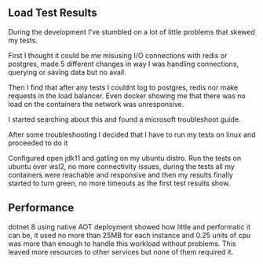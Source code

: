 ## Load Test Results

During the development I've stumbled on a lot of little problems that skewed my tests.

First I thought it could be me misusing I/O connections with redis or postgres, made 5 different changes in way I was handling connections, querying or saving data but no avail.

Then I find that after any tests I couldnt log to postgres, redis nor make requests in the load balancer.
Even docker showing me that there was no load on the containers the network was unresponsive.

I started searching about this and found a microsoft troubleshoot guide.

After some troubleshooting I decided that I have to run my tests on linux and proceeded to do it

Configured open jdk11 and gatling on my ubuntu distro.
Run the tests on ubuntu over wsl2, no more connectivity issues, during the tests all my containers were reachable and responsive and then my results finally started to turn green, no more timeouts as the first test results show.

## Performance

dotnet 8 using native AOT deployment showed how little and performatic it can be, it used no more than 25MB for each instance and 0.25 units of cpu was more than enough to handle this workload without problems.
This leaved more resources to other services but none of them required it. 